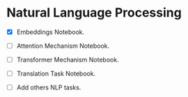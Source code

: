 # Natural Language Processing 

 - [x] Embeddings Notebook.
 - [ ] Attention Mechanism Notebook.
 - [ ] Transformer Mechanism Notebook. 
 - [ ] Translation Task Notebook. 
 - [ ] Add others NLP tasks.
 

